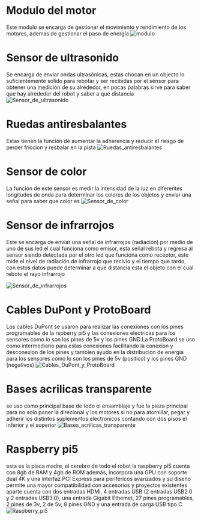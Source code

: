 # Modulo del motor
Este modulo se encarga de gestionar el movimiento y rendimiento de los motores, ademas de gestionar el paso de energía
![modulo](https://github.com/nestoxuy/OSCORP/blob/main/FOTOS/modulo_de_motores.jpg "mudulo del motor")

# Sensor de ultrasonido
Se encarga de enviar ondas ultrasónicas, estas chocan en un objecto lo suficientemente sólido para rebotar y ser recibidas por el sensor para obtener una medición de su alrededor, en pocas palabras sirve para saber que hay alrededor del robot y saber a qué distancia 
![Sensor_de_ultrasonido](https://github.com/nestoxuy/OSCORP/blob/main/FOTOS/sensor_ultrasonido.jpg "sensor_ultrasonido")

# Ruedas antiresbalantes
Estas tienen la función de aumentar la adherencia y reducir el riesgo de perder friccion y resbalar en la pista 
![Ruedas_antiresbalantes](https://github.com/nestoxuy/OSCORP/blob/main/FOTOS/ruedas_antiresbalantes.jpg "Ruedas antiresbalantes")

# Sensor de color
La función de este sensor es medir la intensidad de la luz en diferentes longitudes de onda para determinar los colores de los objetos y enviar una señal para saber que color es
![Sensor_de_color](https://github.com/nestoxuy/OSCORP/blob/main/FOTOS/sensor_de_color.jpg "Sensor_de_color")

# Sensor de infrarrojos
Este se encarga de enviar una señal de infrarrojos (radiación) por medio de uno de sus led el cual funciona como emisor, esta señal rebota y regresa al sensor siendo detectada por el otro led que funciona como receptor, este mide el nivel de radiación de infrarrojo que recivio y el tiempo que tardo, con estos datos puede determinar a que distancia esta el objeto con el cual reboto el rayo infrarrojo

![Sensor_de_infrarrojos](https://github.com/nestoxuy/OSCORP/blob/main/FOTOS/sensor_infrarrojos.jpg "Sensor_de_infrarrojos")

# Cables DuPont y ProtoBoard
Los cables DuPont se usaron para realizar las conexiones con los pines programables de la rspberry pi5 y las conexiones electricas para los sensores como lo son los pines de 5v y los pines GND.La ProtoBoard se uso como intermediario para estas conexiones facilitando la conexion y desconexion de los pines y tambien ayudo en la distribucion de energia para los sensores como lo son los pines de 5v (positico) y los pines GND (negativos)
![Cables_DuPont_y_ProtoBoard](https://github.com/nestoxuy/OSCORP/blob/main/FOTOS/Proto_Board.jpeg "Cables_DuPont_y_ProtoBoard")

# Bases acrilicas transparente
se uso como principal base de todo el ensamblaje y fue la pieza principal para no solo poner la direcional y los motores si no para atornillar, pegar y adherir los distintos suplementos electronicos contando con dos pisos el inferior y el superior
![Bases_acrilicas_transparente](https://github.com/nestoxuy/OSCORP/blob/main/FOTOS/base.jpg "Bases_acrilicas_transparente")

# Raspberry pi5
esta es la placa madre, el cerebro de todo el robot la raspberry pi5 cuenta con 8gb de RAM y 4gb de ROM además, incorpora una GPU con soporte dual 4K y una interfaz PCI Express para periféricos avanzados y su diseño permite una mayor compatibilidad con accesorios y proyectos existentes aparte cuenta con dos entradas HDMI, 4 entradas USB (2 entradas USB2.0 y 2 entradas USB3.0), una entrada Gigabit Ethemet, 27 pines programables, 2 pines de 3v, 2 de 5v, 8 pines GND y una entrada de carga USB tipo C
![Raspberry_pi5]()
